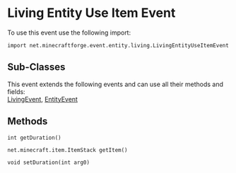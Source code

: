 # Living Entity Use Item Event

To use this event use the following import:
```groovy:no-line-numbers
import net.minecraftforge.event.entity.living.LivingEntityUseItemEvent
```

## Sub-Classes
This event extends the following events and can use all their methods and fields: <br>
[LivingEvent](../living_event/index.md), [EntityEvent](../entity_event/index.md)

## Methods
```groovy:no-line-numbers
int getDuration()
```

```groovy:no-line-numbers
net.minecraft.item.ItemStack getItem()
```

```groovy:no-line-numbers
void setDuration(int arg0)
```
